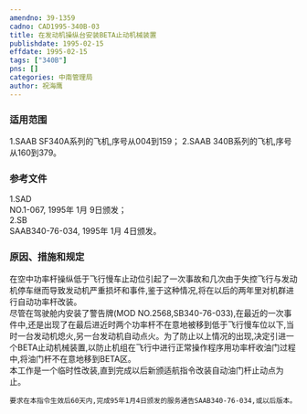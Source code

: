 ```yaml
---
amendno: 39-1359  
cadno: CAD1995-340B-03  
title: 在发动机操纵台安装BETA止动机械装置  
publishdate: 1995-02-15  
effdate: 1995-02-15  
tags: ["340B"]  
pns: []  
categories: 中南管理局  
author: 祝海鹰  
---
```

  
### 适用范围  
1.SAAB SF340A系列的飞机,序号从004到159；
2.SAAB 340B系列的飞机,序号从160到379。  
  
<!--more-->  
### 参考文件  
1.SAD  
NO.1-067, 1995年 1月 9日颁发；  
 2.SB  
SAAB340-76-034, 1995年 1月 4日颁发。  
  
### 原因、措施和规定  
在空中功率杆操纵低于飞行慢车止动位引起了一次事故和几次由于失控飞行与发动机停车继而导致发动机严重损坏和事件,鉴于这种情况,将在以后的两年里对机群进行自动功率杆改装。  
    尽管在驾驶舱内安装了警告牌(MOD NO.2568,SB340-76-033),在最近的一次事件中,还是出现了在最后进近时两个功率杆不在意地被移到低于飞行慢车位以下,当时一台发动机熄火,另一台发动机自动点火。为了防止以上情况的出现,决定引进一个BETA止动机械装置,以防止机组在飞行中进行正常操作程序用功率杆收油门过程中,将油门杆不在意地移到BETA区。  
    本工作是一个临时性改装,直到完成以后新颁适航指令改装自动油门杆止动点为止。  
  
    要求在本指令生效后60天内,完成95年1月4日颁发的服务通告SAAB340-76-034,或以后版本。  
